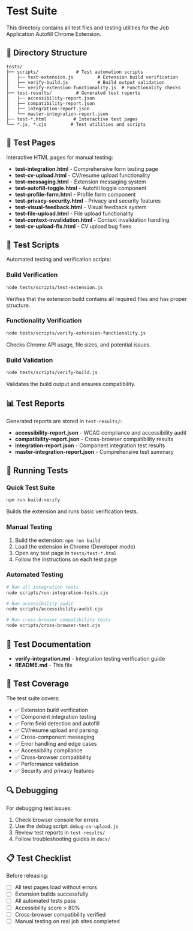 # Test Suite

This directory contains all test files and testing utilities for the Job Application Autofill Chrome Extension.

## 📁 Directory Structure

```
tests/
├── scripts/              # Test automation scripts
│   ├── test-extension.js         # Extension build verification
│   ├── verify-build.js           # Build output validation
│   └── verify-extension-functionality.js  # Functionality checks
├── test-results/         # Generated test reports
│   ├── accessibility-report.json
│   ├── compatibility-report.json
│   ├── integration-report.json
│   └── master-integration-report.json
├── test-*.html          # Interactive test pages
└── *.js, *.cjs         # Test utilities and scripts
```

## 🧪 Test Pages

Interactive HTML pages for manual testing:

- **test-integration.html** - Comprehensive form testing page
- **test-cv-upload.html** - CV/resume upload functionality
- **test-messaging.html** - Extension messaging system
- **test-autofill-toggle.html** - Autofill toggle component
- **test-profile-form.html** - Profile form component
- **test-privacy-security.html** - Privacy and security features
- **test-visual-feedback.html** - Visual feedback system
- **test-file-upload.html** - File upload functionality
- **test-context-invalidation.html** - Context invalidation handling
- **test-cv-upload-fix.html** - CV upload bug fixes

## 🔧 Test Scripts

Automated testing and verification scripts:

### Build Verification
```bash
node tests/scripts/test-extension.js
```
Verifies that the extension build contains all required files and has proper structure.

### Functionality Verification
```bash
node tests/scripts/verify-extension-functionality.js
```
Checks Chrome API usage, file sizes, and potential issues.

### Build Validation
```bash
node tests/scripts/verify-build.js
```
Validates the build output and ensures compatibility.

## 📊 Test Reports

Generated reports are stored in `test-results/`:

- **accessibility-report.json** - WCAG compliance and accessibility audit
- **compatibility-report.json** - Cross-browser compatibility results
- **integration-report.json** - Component integration test results
- **master-integration-report.json** - Comprehensive test summary

## 🚀 Running Tests

### Quick Test Suite
```bash
npm run build:verify
```
Builds the extension and runs basic verification tests.

### Manual Testing
1. Build the extension: `npm run build`
2. Load the extension in Chrome (Developer mode)
3. Open any test page in `tests/test-*.html`
4. Follow the instructions on each test page

### Automated Testing
```bash
# Run all integration tests
node scripts/run-integration-tests.cjs

# Run accessibility audit
node scripts/accessibility-audit.cjs

# Run cross-browser compatibility tests
node scripts/cross-browser-test.cjs
```

## 📝 Test Documentation

- **verify-integration.md** - Integration testing verification guide
- **README.md** - This file

## 🎯 Test Coverage

The test suite covers:

- ✅ Extension build verification
- ✅ Component integration testing
- ✅ Form field detection and autofill
- ✅ CV/resume upload and parsing
- ✅ Cross-component messaging
- ✅ Error handling and edge cases
- ✅ Accessibility compliance
- ✅ Cross-browser compatibility
- ✅ Performance validation
- ✅ Security and privacy features

## 🔍 Debugging

For debugging test issues:

1. Check browser console for errors
2. Use the debug script: `debug-cv-upload.js`
3. Review test reports in `test-results/`
4. Follow troubleshooting guides in `docs/`

## 📋 Test Checklist

Before releasing:

- [ ] All test pages load without errors
- [ ] Extension builds successfully
- [ ] All automated tests pass
- [ ] Accessibility score > 80%
- [ ] Cross-browser compatibility verified
- [ ] Manual testing on real job sites completed